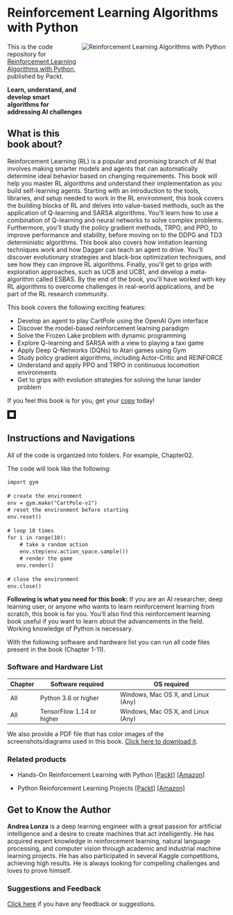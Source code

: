 # Reinforcement Learning Algorithms with Python

<a href="https://www.packtpub.com/data/hands-on-reinforcement-learning-algorithms-with-python"><img src="https://www.packtpub.com/media/catalog/product/cache/ecd051e9670bd57df35c8f0b122d8aea/9/7/9781789131116-original.jpeg" alt="Reinforcement Learning Algorithms with Python" height="256px" align="right"></a>

This is the code repository for [Reinforcement Learning Algorithms with Python](https://www.packtpub.com/data/hands-on-reinforcement-learning-algorithms-with-python), published by Packt.

**Learn, understand, and develop smart algorithms for addressing AI challenges**

## What is this book about?
Reinforcement Learning (RL) is a popular and promising branch of AI that involves making smarter models and agents that can automatically determine ideal behavior based on changing requirements. This book will help you master RL algorithms and understand their implementation as you build self-learning agents.
Starting with an introduction to the tools, libraries, and setup needed to work in the RL environment, this book covers the building blocks of RL and delves into value-based methods, such as the application of Q-learning and SARSA algorithms. You'll learn how to use a combination of Q-learning and neural networks to solve complex problems. Furthermore, you'll study the policy gradient methods, TRPO, and PPO, to improve performance and stability, before moving on to the DDPG and TD3 deterministic algorithms. This book also covers how imitation learning techniques work and how Dagger can teach an agent to drive. You'll discover evolutionary strategies and black-box optimization techniques, and see how they can improve RL algorithms. Finally, you'll get to grips with exploration approaches, such as UCB and UCB1, and develop a meta-algorithm called ESBAS.
By the end of the book, you'll have worked with key RL algorithms to overcome challenges in real-world applications, and be part of the RL research community.


This book covers the following exciting features:
* Develop an agent to play CartPole using the OpenAI Gym interface
* Discover the model-based reinforcement learning paradigm
* Solve the Frozen Lake problem with dynamic programming
* Explore Q-learning and SARSA with a view to playing a taxi game
* Apply Deep Q-Networks (DQNs) to Atari games using Gym
* Study policy gradient algorithms, including Actor-Critic and REINFORCE
* Understand and apply PPO and TRPO in continuous locomotion environments
* Get to grips with evolution strategies for solving the lunar lander problem

If you feel this book is for you, get your [copy](https://www.amazon.com/Reinforcement-Learning-Algorithms-Python-understand/dp/1789131111/) today!

<a href="https://www.packtpub.com/?utm_source=github&utm_medium=banner&utm_campaign=GitHubBanner"><img src="https://raw.githubusercontent.com/PacktPublishing/GitHub/master/GitHub.png" 
alt="https://www.packtpub.com/" border="5" /></a>

## Instructions and Navigations
All of the code is organized into folders. For example, Chapter02.

The code will look like the following:
```
import gym

# create the environment 
env = gym.make("CartPole-v1")
# reset the environment before starting
env.reset()

# loop 10 times
for i in range(10):
    # take a random action
    env.step(env.action_space.sample())
    # render the game
   env.render()

# close the environment
env.close()
```

**Following is what you need for this book:**
If you are an AI researcher, deep learning user, or anyone who wants to learn reinforcement learning from scratch, this book is for you. You’ll also find this reinforcement learning book useful if you want to learn about the advancements in the field. Working knowledge of Python is necessary.	


With the following software and hardware list you can run all code files present in the book (Chapter 1-11).
### Software and Hardware List
| Chapter | Software required | OS required |
| -------- | ------------------------------------ | ----------------------------------- |
| All | Python 3.6 or higher | Windows, Mac OS X, and Linux (Any) |
| All | TensorFlow 1.14 or higher | Windows, Mac OS X, and Linux (Any) |

We also provide a PDF file that has color images of the screenshots/diagrams used in this book. [Click here to download it](http://www.packtpub.com/sites/default/files/downloads/9781789131116_ColorImages.pdf).

### Related products
* Hands-On Reinforcement Learning with Python [[Packt]](https://www.packtpub.com/big-data-and-business-intelligence/hands-reinforcement-learning-python) [[Amazon]](https://www.amazon.com/Hands-Reinforcement-Learning-Python-reinforcement-ebook/dp/B079Q3WLM4/)

* Python Reinforcement Learning Projects [[Packt]](https://www.packtpub.com/big-data-and-business-intelligence/python-reinforcement-learning-projects) [[Amazon]](https://www.amazon.com/Python-Reinforcement-Learning-Projects-hands-ebook/dp/B07F2S82W3/)

## Get to Know the Author
**Andrea Lonza** is a deep learning engineer with a great passion for artificial intelligence and a desire to create machines that act intelligently. He has acquired expert knowledge in reinforcement learning, natural language processing, and computer vision through academic and industrial machine learning projects. He has also participated in several Kaggle competitions, achieving high results. He is always looking for compelling challenges and loves to prove himself.



### Suggestions and Feedback
[Click here](https://docs.google.com/forms/d/e/1FAIpQLSdy7dATC6QmEL81FIUuymZ0Wy9vH1jHkvpY57OiMeKGqib_Ow/viewform) if you have any feedback or suggestions.


